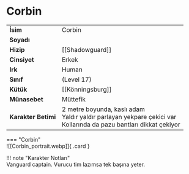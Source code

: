 # Corbin   
  
<div class="grid" markdown>  
  
|  |  |  
|---|---|  
| **İsim** | Corbin |  
| **Soyadı** |  |  
| **Hizip** | [[Shadowguard]] |  
| **Cinsiyet** | Erkek |  
| **Irk** | Human |  
| **Sınıf** | (Level 17) |  
| **Kütük** | [[Könningsburg]] |  
| **Münasebet** | Müttefik |  
| **Karakter Betimi** | 2 metre boyunda, kaslı adam<br>Yaldır yaldır parlayan yekpare çekici var<br>Kollarında da pazu bantları dikkat çekiyor |  
  
  
=== "Corbin"  
	![[Corbin_portrait.webp]]{ .card }  
  
</div>  
  
!!! note "Karakter Notları"  
	Vanguard captain. Vurucu tim lazımsa tek başına yeter.  
	